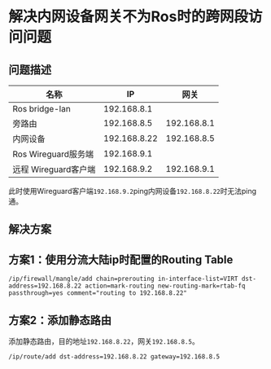 # 解决内网设备网关不为Ros时的跨网段访问问题

## 问题描述

| 名称 | IP | 网关 |
| - | - | - |
| Ros bridge-lan | 192.168.8.1 | |
| 旁路由 | 192.168.8.5 | 192.168.8.1 |
| 内网设备 | 192.168.8.22 | 192.168.8.5 |
| Ros Wireguard服务端 | 192.168.9.1 |  |
| 远程 Wireguard客户端 | 192.168.9.2 | 192.168.9.1 |

此时使用Wireguard客户端`192.168.9.2`ping内网设备`192.168.8.22`时无法ping通。

## 解决方案

## 方案1：使用分流大陆ip时配置的Routing Table

```shell
/ip/firewall/mangle/add chain=prerouting in-interface-list=VIRT dst-address=192.168.8.22 action=mark-routing new-routing-mark=rtab-fq passthrough=yes comment="routing to 192.168.8.22"
```

## 方案2：添加静态路由

添加静态路由，目的地址`192.168.8.22`，网关`192.168.8.5`。

```shell
/ip/route/add dst-address=192.168.8.22 gateway=192.168.8.5
```
